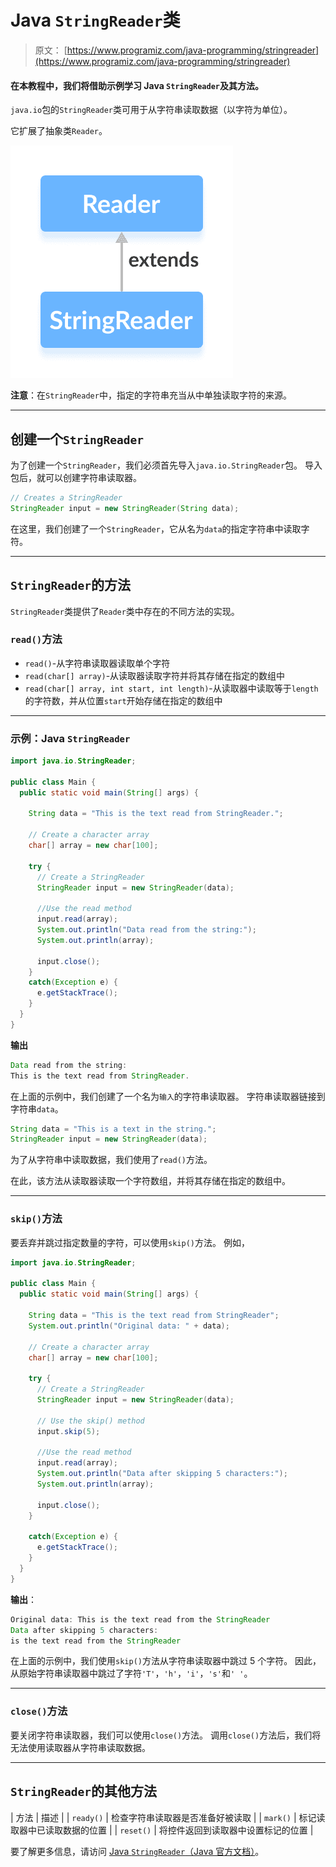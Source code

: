 # Java `StringReader`类

> 原文： [https://www.programiz.com/java-programming/stringreader](https://www.programiz.com/java-programming/stringreader)

#### 在本教程中，我们将借助示例学习 Java `StringReader`及其方法。

`java.io`包的`StringReader`类可用于从字符串读取数据（以字符为单位）。

它扩展了抽象类`Reader`。

![The StringReader class is a subclass of Java Reader.](img/a07bf3107ba50dcf35a73cb845203c73.png "Java String Reader")

**注意**：在`StringReader`中，指定的字符串充当从中单独读取字符的来源。

* * *

## 创建一个`StringReader`

为了创建一个`StringReader`，我们必须首先导入`java.io.StringReader`包。 导入包后，就可以创建字符串读取器。

```java
// Creates a StringReader
StringReader input = new StringReader(String data); 
```

在这里，我们创建了一个`StringReader`，它从名为`data`的指定字符串中读取字符。

* * *

## `StringReader`的方法

`StringReader`类提供了`Reader`类中存在的不同方法的实现。

### `read()`方法

*   `read()`-从字符串读取器读取单个字符
*   `read(char[] array)`-从读取器读取字符并将其存储在指定的数组中
*   `read(char[] array, int start, int length)`-从读取器中读取等于`length`的字符数，并从位置`start`开始存储在指定的数组中

* * *

### 示例：Java `StringReader`

```java
import java.io.StringReader;

public class Main {
  public static void main(String[] args) {

    String data = "This is the text read from StringReader.";

    // Create a character array
    char[] array = new char[100];

    try {
      // Create a StringReader
      StringReader input = new StringReader(data);

      //Use the read method
      input.read(array);
      System.out.println("Data read from the string:");
      System.out.println(array);

      input.close();
    }
    catch(Exception e) {
      e.getStackTrace();
    }
  }
} 
```

**输出**

```java
Data read from the string:
This is the text read from StringReader. 
```

在上面的示例中，我们创建了一个名为`输入`的字符串读取器。 字符串读取器链接到字符串`data`。

```java
String data = "This is a text in the string.";
StringReader input = new StringReader(data); 
```

为了从字符串中读取数据，我们使用了`read()`方法。

在此，该方法从读取器读取一个字符数组，并将其存储在指定的数组中。

* * *

### `skip()`方法

要丢弃并跳过指定数量的字符，可以使用`skip()`方法。 例如，

```java
import java.io.StringReader;

public class Main {
  public static void main(String[] args) {

    String data = "This is the text read from StringReader";
    System.out.println("Original data: " + data);

    // Create a character array
    char[] array = new char[100];

    try {
      // Create a StringReader
      StringReader input = new StringReader(data);

      // Use the skip() method
      input.skip(5);

      //Use the read method
      input.read(array);
      System.out.println("Data after skipping 5 characters:");
      System.out.println(array);

      input.close();
    }

    catch(Exception e) {
      e.getStackTrace();
    }
  }
} 
```

**输出**：

```java
Original data: This is the text read from the StringReader
Data after skipping 5 characters:
is the text read from the StringReader 
```

在上面的示例中，我们使用`skip()`方法从字符串读取器中跳过 5 个字符。 因此，从原始字符串读取器中跳过了字符`'T'`，`'h'`，`'i'`，`'s'`和`' '`。

* * *

### `close()`方法

要关闭字符串读取器，我们可以使用`close()`方法。 调用`close()`方法后，我们将无法使用读取器从字符串读取数据。

* * *

## `StringReader`的其他方法

| 方法 | 描述 |
| `ready()` | 检查字符串读取器是否准备好被读取 |
| `mark()` | 标记读取器中已读取数据的位置 |
| `reset()` | 将控件返回到读取器中设置标记的位置 |

要了解更多信息，请访问 [Java `StringReader`（Java 官方文档）](https://docs.oracle.com/en/java/javase/13/docs/api/java.base/java/io/StringReader.html "Java StringReader (official Java documentation)")。